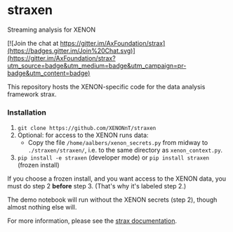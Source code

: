 # straxen
Streaming analysis for XENON


[![Join the chat at https://gitter.im/AxFoundation/strax](https://badges.gitter.im/Join%20Chat.svg)](https://gitter.im/AxFoundation/strax?utm_source=badge&utm_medium=badge&utm_campaign=pr-badge&utm_content=badge)

This repository hosts the XENON-specific code for the data analysis framework strax. 


### Installation

  1. `git clone https://github.com/XENONnT/straxen`
  2. Optional: for access to the XENON runs data:
     * Copy the file `/home/aalbers/xenon_secrets.py` from midway to  `./straxen/straxen/`, i.e. to the same directory as `xenon_context.py`.
  3. `pip install -e straxen` (developer mode) or `pip install straxen` (frozen install)

If you choose a frozen install, and you want access to the XENON data, you must do step 2 **before** step 3. (That's why it's labeled step 2.) 

The demo notebook will run without the XENON secrets (step 2), though almost nothing else will. 


For more information, please see the [strax documentation](https://strax.readthedocs.io).
